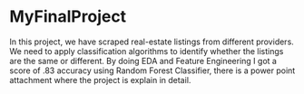 # MyFinalProject
In this project, we have scraped real-estate listings from different providers. We need to apply classification algorithms to identify whether the listings are the same or different.
By doing EDA and Feature Engineering I got a score of .83 accuracy using Random Forest Classifier, there is a power point attachment where the project is explain in detail.
